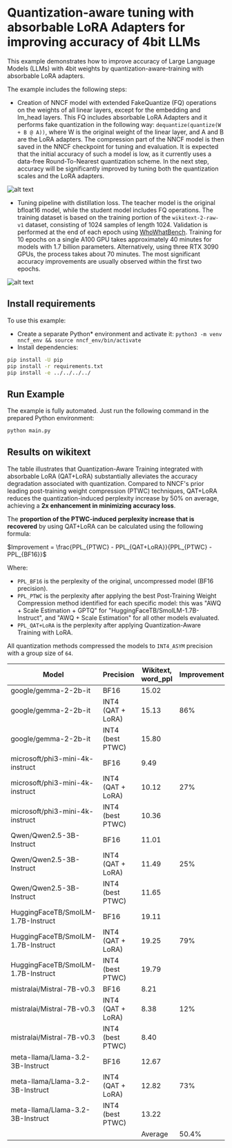 # Quantization-aware tuning with absorbable LoRA Adapters for improving accuracy of 4bit LLMs

This example demonstrates how to improve accuracy of Large Language Models (LLMs) with 4bit weights by
quantization-aware-training with absorbable LoRA adapters.

The example includes the following steps:

- Creation of NNCF model with extended FakeQuantize (FQ) operations on the weights of all linear layers,
except for the embedding and lm_head layers. This FQ includes absorbable LoRA Adapters and it performs fake quantization
in the following way: `dequantize(quantize(W + B @ A))`, where W is the original weight of the linear layer,
and A and B are the LoRA adapters. The compression part of the NNCF model is then saved in the NNCF checkpoint for
tuning and evaluation. It is expected that the initial accuracy of such a model is low, as it currently uses
a data-free Round-To-Nearest quantization scheme. In the next step, accuracy will be significantly improved by tuning
both the quantization scales and the LoRA adapters.

![alt text](/examples/llm_compression/torch/qat_with_lora/pics/absorbable_lora_adapters.png)

- Tuning pipeline with distillation loss. The teacher model is the original bfloat16 model, while the student model
includes FQ operations. The training dataset is based on the training portion of the `wikitext-2-raw-v1` dataset,
consisting of 1024 samples of length 1024. Validation is performed at the end of each epoch using
[WhoWhatBench](https://github.com/openvinotoolkit/openvino.genai/tree/master/tools/who_what_benchmark).
Training for 10 epochs on a single A100 GPU takes approximately 40 minutes for models with 1.7 billion parameters.
Alternatively, using three RTX 3090 GPUs, the process takes about 70 minutes.
The most significant accuracy improvements are usually observed within the first two epochs.

![alt text](/examples/llm_compression/torch/qat_with_lora/pics/training_pipeline.png)

## Install requirements

To use this example:

- Create a separate Python* environment and activate it: `python3 -m venv nncf_env && source nncf_env/bin/activate`
- Install dependencies:

```bash
pip install -U pip
pip install -r requirements.txt
pip install -e ../../../../
```

## Run Example

The example is fully automated. Just run the following command in the prepared Python environment:

```bash
python main.py
```

## Results on wikitext

The table illustrates that Quantization-Aware Training integrated with absorbable LoRA (QAT+LoRA) substantially
alleviates the accuracy degradation associated with quantization. Compared to NNCF's prior leading
post-training weight compression (PTWC) techniques, QAT+LoRA reduces the quantization-induced perplexity
increase by 50% on average, achieving a **2x enhancement in minimizing accuracy loss**.

The **proportion of the PTWC-induced perplexity increase that is recovered** by using QAT+LoRA can be calculated
using the following formula:

$Improvement = \frac{PPL_{PTWC} - PPL_{QAT+LoRA}}{PPL_{PTWC} - PPL_{BF16}}$

Where:

- `PPL_BF16` is the perplexity of the original, uncompressed model (BF16 precision).
- `PPL_PTWC` is the perplexity after applying the best Post-Training Weight Compression method identified
for each specific model: this was "AWQ + Scale Estimation + GPTQ" for "HuggingFaceTB/SmolLM-1.7B-Instruct",
and "AWQ + Scale Estimation" for all other models evaluated.
- `PPL_QAT+LoRA` is the perplexity after applying Quantization-Aware Training with LoRA.

All quantization methods compressed the models to `INT4_ASYM` precision with a group size of `64`.

| Model                              | Precision         | Wikitext,<br>word_ppl | Improvement |
|------------------------------------|-------------------|-----------------------|-------------|
| google/gemma-2-2b-it               | BF16              | 15.02                 |             |
| google/gemma-2-2b-it               | INT4 (QAT + LoRA) | 15.13                 | 86%         |
| google/gemma-2-2b-it               | INT4 (best PTWC)  | 15.80                 |             |
| microsoft/phi3-mini-4k-instruct    | BF16              | 9.49                  |             |
| microsoft/phi3-mini-4k-instruct    | INT4 (QAT + LoRA) | 10.12                 | 27%         |
| microsoft/phi3-mini-4k-instruct    | INT4 (best PTWC)  | 10.36                 |             |
| Qwen/Qwen2.5-3B-Instruct           | BF16              | 11.01                 |             |
| Qwen/Qwen2.5-3B-Instruct           | INT4 (QAT + LoRA) | 11.49                 | 25%         |
| Qwen/Qwen2.5-3B-Instruct           | INT4 (best PTWC)  | 11.65                 |             |
| HuggingFaceTB/SmolLM-1.7B-Instruct | BF16              | 19.11                 |             |
| HuggingFaceTB/SmolLM-1.7B-Instruct | INT4 (QAT + LoRA) | 19.25                 | 79%         |
| HuggingFaceTB/SmolLM-1.7B-Instruct | INT4 (best PTWC)  | 19.79                 |             |
| mistralai/Mistral-7B-v0.3          | BF16              | 8.21                  |             |
| mistralai/Mistral-7B-v0.3          | INT4 (QAT + LoRA) | 8.38                  | 12%         |
| mistralai/Mistral-7B-v0.3          | INT4 (best PTWC)  | 8.40                  |             |
| meta-llama/Llama-3.2-3B-Instruct   | BF16              | 12.67                 |             |
| meta-llama/Llama-3.2-3B-Instruct   | INT4 (QAT + LoRA) | 12.82                 | 73%         |
| meta-llama/Llama-3.2-3B-Instruct   | INT4 (best PTWC)  | 13.22                 |             |
|                                    |                   |               Average | 50.4%       |
